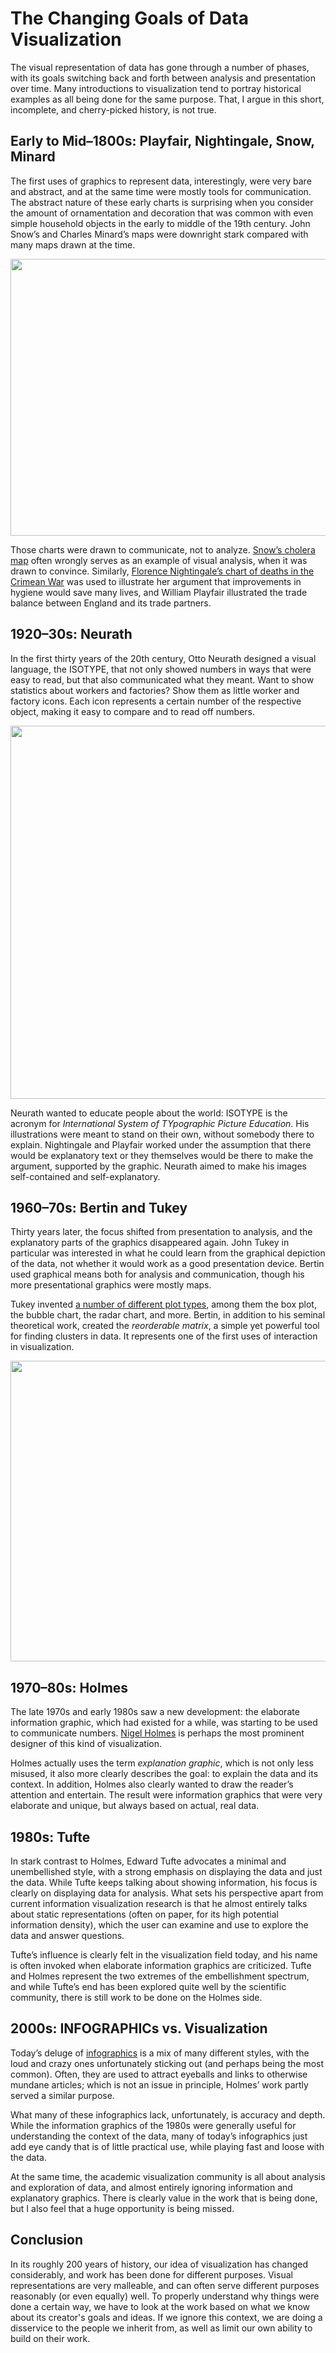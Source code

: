 # The Changing Goals of Data Visualization

The visual representation of data has gone through a number of phases, with its goals switching back and forth between analysis and presentation over time. Many introductions to visualization tend to portray historical examples as all being done for the same purpose. That, I argue in this short, incomplete, and cherry-picked history, is not true.

## Early to Mid–1800s: Playfair, Nightingale, Snow, Minard

The first uses of graphics to represent data, interestingly, were very bare and abstract, and at the same time were mostly tools for communication. The abstract nature of these early charts is surprising when you consider the amount of ornamentation and decoration that was common with even simple household objects in the early to middle of the 19th century. John Snow’s and Charles Minard’s maps were downright stark compared with many maps drawn at the time.

<p align="center"><img class="aligncenter size-medium wp-image-2084" title="William Playfair: Exports and Imports to and from Denmark &amp; Norway" src="https://media.eagereyes.org/wp-content/uploads/2012/11/playfair-denmark-exports.png" alt="" width="600" height="443" /></p>

Those charts were drawn to communicate, not to analyze. <a title="Review: Steven Johnson, The Ghost Map" href="/criticism/review-steven-johnson-the-ghost-map">Snow’s cholera map</a> often wrongly serves as an example of visual analysis, when it was drawn to convince. Similarly, <a title="Shining a Light on Data: Florence Nightingale" href="/blog/2009/shining-a-light-on-data-florence-nightingale">Florence Nightingale’s chart of deaths in the Crimean War</a> was used to illustrate her argument that improvements in hygiene would save many lives, and William Playfair illustrated the trade balance between England and its trade partners.

## 1920–30s: Neurath

In the first thirty years of the 20th century, Otto Neurath designed a visual language, the ISOTYPE, that not only showed numbers in ways that were easy to read, but that also communicated what they meant. Want to show statistics about workers and factories? Show them as little worker and factory icons. Each icon represents a certain number of the respective object, making it easy to compare and to read off numbers.

<p align="center"><img class="aligncenter size-medium wp-image-2083" title="Otto Neurath: Home and Factory Weaving in England" src="https://media.eagereyes.org/wp-content/uploads/2012/11/isotype-weaving.jpg" alt="" width="600" height="597" /></p>

Neurath wanted to educate people about the world: ISOTYPE is the acronym for <em>International System of TYpographic Picture Education</em>. His illustrations were meant to stand on their own, without somebody there to explain. Nightingale and Playfair worked under the assumption that there would be explanatory text or they themselves would be there to make the argument, supported by the graphic. Neurath aimed to make his images self-contained and self-explanatory.

## 1960–70s: Bertin and Tukey

Thirty years later, the focus shifted from presentation to analysis, and the explanatory parts of the graphics disappeared again. John Tukey in particular was interested in what he could learn from the graphical depiction of the data, not whether it would work as a good presentation device. Bertin used graphical means both for analysis and communication, though his more presentational graphics were mostly maps.

Tukey invented <a href="http://www.statgraphics.com/eda.htm">a number of different plot types</a>, among them the box plot, the bubble chart, the radar chart, and more. Bertin, in addition to his seminal theoretical work, created the <em>reorderable matrix</em>, a simple yet powerful tool for finding clusters in data. It represents one of the first uses of interaction in visualization.

<p align="center"><img class="aligncenter size-medium wp-image-2082" title="Jacques Bertin's Reorderable Matrix" src="https://media.eagereyes.org/wp-content/uploads/2012/11/bertin-reorderable-matrix.png" alt="" width="600" height="481" /></p>

## 1970–80s: Holmes

The late 1970s and early 1980s saw a new development: the elaborate information graphic, which had existed for a while, was starting to be used to communicate numbers. <a title="List of Influences: Nigel Holmes" href="/influences/nigel-holmes">Nigel Holmes</a> is perhaps the most prominent designer of this kind of visualization.

Holmes actually uses the term <em>explanation graphic</em>, which is not only less misused, it also more clearly describes the goal: to explain the data and its context. In addition, Holmes also clearly wanted to draw the reader’s attention and entertain. The result were information graphics that were very elaborate and unique, but always based on actual, real data.

## 1980s: Tufte

In stark contrast to Holmes, Edward Tufte advocates a minimal and unembellished style, with a strong emphasis on displaying the data and just the data. While Tufte keeps talking about showing information, his focus is clearly on displaying data for analysis. What sets his perspective apart from current information visualization research is that he almost entirely talks about static representations (often on paper, for its high potential information density), which the user can examine and use to explore the data and answer questions.

Tufte’s influence is clearly felt in the visualization field today, and his name is often invoked when elaborate information graphics are criticized. Tufte and Holmes represent the two extremes of the embellishment spectrum, and while Tufte’s end has been explored quite well by the scientific community, there is still work to be done on the Holmes side.

## 2000s: INFOGRAPHICs vs. Visualization

Today’s deluge of <a href="http://flowingdata.com/2011/09/29/the-many-words-for-visualization/">infographics</a> is a mix of many different styles, with the loud and crazy ones unfortunately sticking out (and perhaps being the most common). Often, they are used to attract eyeballs and links to otherwise mundane articles; which is not an issue in principle, Holmes’ work partly served a similar purpose.

What many of these infographics lack, unfortunately, is accuracy and depth. While the information graphics of the 1980s were generally useful for understanding the context of the data, many of today’s infographics just add eye candy that is of little practical use, while playing fast and loose with the data.

At the same time, the academic visualization community is all about analysis and exploration of data, and almost entirely ignoring information and explanatory graphics. There is clearly value in the work that is being done, but I also feel that a huge opportunity is being missed.

## Conclusion

In its roughly 200 years of history, our idea of visualization has changed considerably, and work has been done for different purposes. Visual representations are very malleable, and can often serve different purposes reasonably (or even equally) well. To properly understand why things were done a certain way, we have to look at the work based on what we know about its creator's goals and ideas. If we ignore this context, we are doing a disservice to the people we inherit from, as well as limit our own ability to build on their work.
